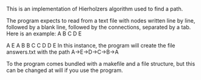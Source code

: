 This is an implementation of Hierholzers algorithm used to find a path.

The program expects to read from a text file with nodes written line by line,
followed by a blank line, followed by the connections, separated by a tab.
Here is an example:
A
B
C
D
E

A	E
A	B
B	C
C	D
D	E
In this instance, the program will create the file answers.txt
with the path A->E->D->C->B->A

To the program comes bundled with a makefile and a file structure,
but this can be changed at will if you use the program.